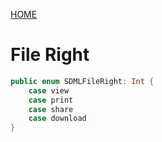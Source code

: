 [HOME](Home.md)

# File Right #

```Swift
public enum SDMLFileRight: Int {
    case view
    case print
    case share
    case download
}
```
